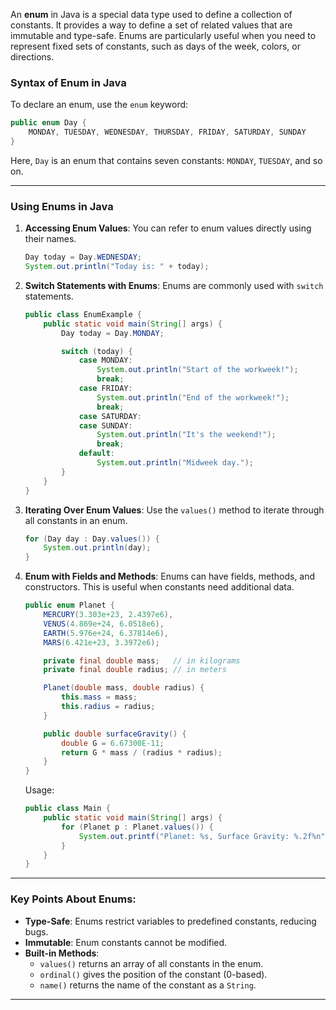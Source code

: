 An **enum** in Java is a special data type used to define a collection of constants. It provides a way to define a set of related values that are immutable and type-safe. Enums are particularly useful when you need to represent fixed sets of constants, such as days of the week, colors, or directions.

### Syntax of Enum in Java

To declare an enum, use the `enum` keyword:

```java
public enum Day {
    MONDAY, TUESDAY, WEDNESDAY, THURSDAY, FRIDAY, SATURDAY, SUNDAY
}
```

Here, `Day` is an enum that contains seven constants: `MONDAY`, `TUESDAY`, and so on.

---

### Using Enums in Java

1. **Accessing Enum Values**:
   You can refer to enum values directly using their names.

   ```java
   Day today = Day.WEDNESDAY;
   System.out.println("Today is: " + today);
   ```

2. **Switch Statements with Enums**:
   Enums are commonly used with `switch` statements.

   ```java
   public class EnumExample {
       public static void main(String[] args) {
           Day today = Day.MONDAY;

           switch (today) {
               case MONDAY:
                   System.out.println("Start of the workweek!");
                   break;
               case FRIDAY:
                   System.out.println("End of the workweek!");
                   break;
               case SATURDAY:
               case SUNDAY:
                   System.out.println("It's the weekend!");
                   break;
               default:
                   System.out.println("Midweek day.");
           }
       }
   }
   ```

3. **Iterating Over Enum Values**:
   Use the `values()` method to iterate through all constants in an enum.

   ```java
   for (Day day : Day.values()) {
       System.out.println(day);
   }
   ```

4. **Enum with Fields and Methods**:
   Enums can have fields, methods, and constructors. This is useful when constants need additional data.

   ```java
   public enum Planet {
       MERCURY(3.303e+23, 2.4397e6),
       VENUS(4.869e+24, 6.0518e6),
       EARTH(5.976e+24, 6.37814e6),
       MARS(6.421e+23, 3.3972e6);

       private final double mass;   // in kilograms
       private final double radius; // in meters

       Planet(double mass, double radius) {
           this.mass = mass;
           this.radius = radius;
       }

       public double surfaceGravity() {
           double G = 6.67300E-11;
           return G * mass / (radius * radius);
       }
   }
   ```

   Usage:

   ```java
   public class Main {
       public static void main(String[] args) {
           for (Planet p : Planet.values()) {
               System.out.printf("Planet: %s, Surface Gravity: %.2f%n", p, p.surfaceGravity());
           }
       }
   }
   ```

---

### Key Points About Enums:
- **Type-Safe**: Enums restrict variables to predefined constants, reducing bugs.
- **Immutable**: Enum constants cannot be modified.
- **Built-in Methods**:
  - `values()` returns an array of all constants in the enum.
  - `ordinal()` gives the position of the constant (0-based).
  - `name()` returns the name of the constant as a `String`.

---
